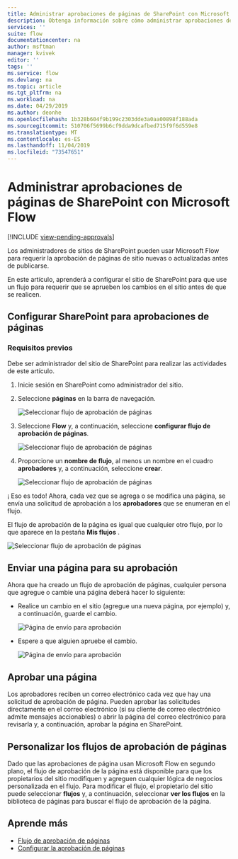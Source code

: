 ```yaml
---
title: Administrar aprobaciones de páginas de SharePoint con Microsoft Flow | Microsoft Docs
description: Obtenga información sobre cómo administrar aprobaciones de páginas de SharePoint con Microsoft Flow.
services: ''
suite: flow
documentationcenter: na
author: msftman
manager: kvivek
editor: ''
tags: ''
ms.service: flow
ms.devlang: na
ms.topic: article
ms.tgt_pltfrm: na
ms.workload: na
ms.date: 04/29/2019
ms.author: deonhe
ms.openlocfilehash: 1b328b604f9b199c2303dde3a0aa00898f188ada
ms.sourcegitcommit: 510706f5699b6cf9dda9dcafbed715f9f6d559e8
ms.translationtype: MT
ms.contentlocale: es-ES
ms.lasthandoff: 11/04/2019
ms.locfileid: "73547651"
---
```

# <a name="manage-sharepoint-page-approvals-with-microsoft-flow"></a>Administrar aprobaciones de páginas de SharePoint con Microsoft Flow
[!INCLUDE [view-pending-approvals](includes/cc-rebrand.md)]

Los administradores de sitios de SharePoint pueden usar Microsoft Flow para requerir la aprobación de páginas de sitio nuevas o actualizadas antes de publicarse.

En este artículo, aprenderá a configurar el sitio de SharePoint para que use un flujo para requerir que se aprueben los cambios en el sitio antes de que se realicen.

## <a name="configure-sharepoint-for-page-approvals"></a>Configurar SharePoint para aprobaciones de páginas

### <a name="prerequisites"></a>Requisitos previos 

Debe ser administrador del sitio de SharePoint para realizar las actividades de este artículo.

1. Inicie sesión en SharePoint como administrador del sitio.
1. Seleccione **páginas** en la barra de navegación.

    ![Seleccionar flujo de aprobación de páginas](media/customize-sharepoint-page-approvals/pages.png)

1. Seleccione **Flow** y, a continuación, seleccione **configurar flujo de aprobación de páginas**.
    
    ![Seleccionar flujo de aprobación de páginas](media/customize-sharepoint-page-approvals/select-page-approval-flow.png)

1. Proporcione un **nombre de flujo**, al menos un nombre en el cuadro **aprobadores** y, a continuación, seleccione **crear**.
    
    ![Seleccionar flujo de aprobación de páginas](media/customize-sharepoint-page-approvals/flow-name-approvers-create.png)

¡ Eso es todo! Ahora, cada vez que se agrega o se modifica una página, se envía una solicitud de aprobación a los **aprobadores** que se enumeran en el flujo.

El flujo de aprobación de la página es igual que cualquier otro flujo, por lo que aparece en la pestaña **Mis flujos** .

![Seleccionar flujo de aprobación de páginas](media/customize-sharepoint-page-approvals/page-approval-flow-success.png)

## <a name="submit-a-page-for-approval"></a>Enviar una página para su aprobación

Ahora que ha creado un flujo de aprobación de páginas, cualquier persona que agregue o cambie una página deberá hacer lo siguiente:

 - Realice un cambio en el sitio (agregue una nueva página, por ejemplo) y, a continuación, guarde el cambio.

     ![Página de envío para aprobación](media/customize-sharepoint-page-approvals/create-new-page.png)
     
 - Espere a que alguien apruebe el cambio.
    
    ![Página de envío para aprobación](media/customize-sharepoint-page-approvals/wait-for-approval.png)
    
## <a name="approve-a-page"></a>Aprobar una página

Los aprobadores reciben un correo electrónico cada vez que hay una solicitud de aprobación de página. Pueden aprobar las solicitudes directamente en el correo electrónico (si su cliente de correo electrónico admite mensajes accionables) o abrir la página del correo electrónico para revisarla y, a continuación, aprobar la página en SharePoint.

## <a name="customize-page-approval-flows"></a>Personalizar los flujos de aprobación de páginas

Dado que las aprobaciones de página usan Microsoft Flow en segundo plano, el flujo de aprobación de la página está disponible para que los propietarios del sitio modifiquen y agreguen cualquier lógica de negocios personalizada en el flujo. Para modificar el flujo, el propietario del sitio puede seleccionar **flujos** y, a continuación, seleccionar **ver los flujos** en la biblioteca de páginas para buscar el flujo de aprobación de la página.

## <a name="learn-more"></a>Aprende más

- [Flujo de aprobación de páginas](https://support.office.com/article/page-approval-flow-a8b2e689-d4a1-4639-8028-333c0ece30d9)
- [Configurar la aprobación de páginas](https://support.office.com/article/configure-page-approval-14ce6976-a0a7-427b-b4ab-d28d344a5222)
